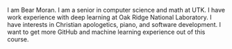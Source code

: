 I am Bear Moran. I am a senior in computer science and math at UTK. I have work experience with deep learning at Oak Ridge National Laboratory. I have interests in Christian apologetics, piano, and software development. I want to get more GitHub and machine learning experience out of this course.
